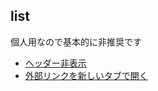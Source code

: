 ## list
個人用なので基本的に非推奨です
- [ヘッダー非表示](https://gist.github.com/AnonUsr-Dev/f4f8c02892c56bc0c725803c3e05f34e)
- [外部リンクを新しいタブで開く](https://gist.github.com/AnonUsr-Dev/c0d2bb86ec77b1d7c44853b57f0ef987)
